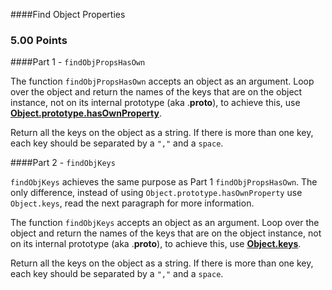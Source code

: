 ####Find Object Properties

### 5.00 Points


####Part 1 - `findObjPropsHasOwn`

The function `findObjPropsHasOwn` accepts an object as an argument.
Loop over the object and return the names of the keys that are on the object instance,
not on its internal prototype (aka .__proto__), to achieve this, use **[Object.prototype.hasOwnProperty](https://developer.mozilla.org/en-US/docs/Web/JavaScript/Reference/Global_Objects/Object/hasOwnProperty)**.  

Return all the keys on the object as
a string. If there is more than one key, each key should be separated by a `","` and a `space`.

####Part 2 - `findObjKeys`

`findObjKeys` achieves the same purpose as Part 1 `findObjPropsHasOwn`.  The only difference, instead of using `Object.prototype.hasOwnProperty` use `Object.keys`, read the next paragraph for more information.

The function `findObjKeys` accepts an object as an argument.
Loop over the object and return the names of the keys that are on the object instance,
not on its internal prototype (aka .__proto__), to achieve this, use **[Object.keys](https://developer.mozilla.org/en-US/docs/Web/JavaScript/Reference/Global_Objects/Object/keys)**.  

Return all the keys on the object as
a string. If there is more than one key, each key should be separated by a `","` and a `space`.



